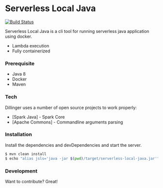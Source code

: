 # Serverless Local Java

[![Build Status](https://travis-ci.com/privatejava/serverless-local-java.svg?branch=master)](https://travis-ci.com/privatejava/serverless-local-java)


Serverless Local Java is a cli tool for running serverless java application using docker.

  - Lambda execution
  - Fully containerized

### Prerequisite 
  - Java 8 
  - Docker 
  - Maven 

### Tech

Dillinger uses a number of open source projects to work properly:

* [Spark Java] - Spark Core
* [Apache Commons] - Commandline arguments parsing

### Installation

Install the dependencies and devDependencies and start the server.

```sh
$ mvn clean install
$ echo "alias jsls='java -jar $(pwd)/target/serverless-local-java.jar'" >> ~/.bashrc 
```

### Development

Want to contribute? Great!

